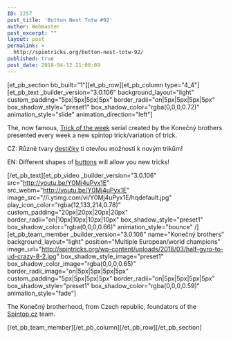```yaml
---
ID: 2257
post_title: 'Button Nest Totw #92'
author: Webmaster
post_excerpt: ""
layout: post
permalink: >
  http://spintricks.org/button-nest-totw-92/
published: true
post_date: 2018-04-12 21:08:09
---
```

[et_pb_section bb_built="1"][et_pb_row][et_pb_column type="4_4"][et_pb_text _builder_version="3.0.106" background_layout="light" custom_padding="5px|5px|5px|5px" border_radii="on|5px|5px|5px|5px" box_shadow_style="preset1" box_shadow_color="rgba(0,0,0,0.72)" animation_style="slide" animation_direction="left"]

The, now famous, <a href="/tag/totw">Trick of the week</a> serial created by the Konečný brothers presented every week a new spintop trick/variation of trick.

CZ: Různé tvary <a href="/tag/button">destičky</a> ti otevřou možnosti k novým trikům!

EN: Different shapes of <a href="/tag/button">buttons</a> will allow you new tricks!

[/et_pb_text][et_pb_video _builder_version="3.0.106" src="http://youtu.be/Y0Mj4uPyx1E" src_webm="http://youtu.be/Y0Mj4uPyx1E" image_src="//i.ytimg.com/vi/Y0Mj4uPyx1E/hqdefault.jpg" play_icon_color="rgba(12,133,214,0.78)" custom_padding="20px|20px|20px|20px" border_radii="on|10px|10px|10px|10px" box_shadow_style="preset1" box_shadow_color="rgba(0,0,0,0.66)" animation_style="bounce" /][et_pb_team_member _builder_version="3.0.106" name="Konečný brothers" background_layout="light" position="Multiple European/world champions" image_url="http://spintricks.org/wp-content/uploads/2018/03/half-gyro-to-ud-crazy-8-2.jpg" box_shadow_style_image="preset1" box_shadow_color_image="rgba(0,0,0,0.65)" border_radii_image="on|5px|5px|5px|5px" custom_padding="5px|5px|5px|5px" border_radii="on|5px|5px|5px|5px" box_shadow_style="preset1" box_shadow_color="rgba(0,0,0,0.59)" animation_style="fade"]

The Konečný brotherhood, from Czech republic, foundators of the <a href="http://spintop.cz">Spintop.cz</a> team.

[/et_pb_team_member][/et_pb_column][/et_pb_row][/et_pb_section]